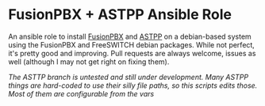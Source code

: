 # FusionPBX + ASTPP Ansible Role

An ansible role to install [FusionPBX](http://www.fusionpbx.com/) and [ASTPP](http://www.astpp.org/)
on a debian-based system using the FusionPBX and FreeSWITCH debian packages. While not perfect, it's
pretty good and improving. Pull requests are always welcome, issues as well (although I may not get
right on fixing them).

*The ASTTP branch is untested and still under development. Many ASTPP things are hard-coded to use
their silly file paths, so this scripts edits those. Most of them are configurable from the vars*
